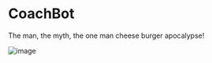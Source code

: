 # CoachBot
The man, the myth, the one man cheese burger apocalypse!

![image](https://user-images.githubusercontent.com/28727157/161386274-84c97749-3891-4591-96b6-71c98226bad9.png)

